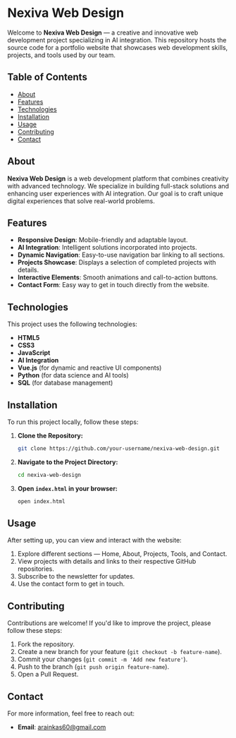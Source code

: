 # Nexiva Web Design

Welcome to **Nexiva Web Design** — a creative and innovative web development project specializing in AI integration. This repository hosts the source code for a portfolio website that showcases web development skills, projects, and tools used by our team.

## Table of Contents

- [About](#about)
- [Features](#features)
- [Technologies](#technologies)
- [Installation](#installation)
- [Usage](#usage)
- [Contributing](#contributing)
- [Contact](#contact)

## About

**Nexiva Web Design** is a web development platform that combines creativity with advanced technology. We specialize in building full-stack solutions and enhancing user experiences with AI integration. Our goal is to craft unique digital experiences that solve real-world problems.

## Features

- **Responsive Design**: Mobile-friendly and adaptable layout.
- **AI Integration**: Intelligent solutions incorporated into projects.
- **Dynamic Navigation**: Easy-to-use navigation bar linking to all sections.
- **Projects Showcase**: Displays a selection of completed projects with details.
- **Interactive Elements**: Smooth animations and call-to-action buttons.
- **Contact Form**: Easy way to get in touch directly from the website.

## Technologies

This project uses the following technologies:

- **HTML5**
- **CSS3**
- **JavaScript**
- **AI Integration**
- **Vue.js** (for dynamic and reactive UI components)
- **Python** (for data science and AI tools)
- **SQL** (for database management)

## Installation

To run this project locally, follow these steps:

1. **Clone the Repository:**
   ```bash
   git clone https://github.com/your-username/nexiva-web-design.git
   ```

2. **Navigate to the Project Directory:**
   ```bash
   cd nexiva-web-design
   ```

3. **Open `index.html` in your browser:**
   ```bash
   open index.html
   ```

## Usage

After setting up, you can view and interact with the website:

1. Explore different sections — Home, About, Projects, Tools, and Contact.
2. View projects with details and links to their respective GitHub repositories.
3. Subscribe to the newsletter for updates.
4. Use the contact form to get in touch.

## Contributing

Contributions are welcome! If you'd like to improve the project, please follow these steps:

1. Fork the repository.
2. Create a new branch for your feature (`git checkout -b feature-name`).
3. Commit your changes (`git commit -m 'Add new feature'`).
4. Push to the branch (`git push origin feature-name`).
5. Open a Pull Request.

## Contact

For more information, feel free to reach out:

- **Email**: [arainkas60@gmail.com](arainkas60@gmail.com)

